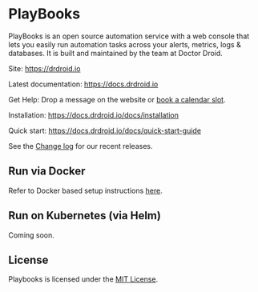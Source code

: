 # PlayBooks
PlayBooks is an open source automation service with a web console that lets you easily run automation tasks across your alerts, metrics, logs & databases. It is built and maintained by the team at Doctor Droid.

Site: https://drdroid.io

Latest documentation: https://docs.drdroid.io

Get Help: Drop a message on the website or [book a calendar slot](https://calendly.com/dipesh-droid/integrations).

Installation: https://docs.drdroid.io/docs/installation

Quick start: https://docs.drdroid.io/docs/quick-start-guide

See the [Change log](https://docs.drdroid.io/changelog) for our recent releases.

## Run via Docker
Refer to Docker based setup instructions [here](/setup/Docker.md).

## Run on Kubernetes (via Helm)
Coming soon.

## License
Playbooks is licensed under the [MIT License](https://github.com/DrDroidLab/PlayBooks/blob/main/LICENSE).